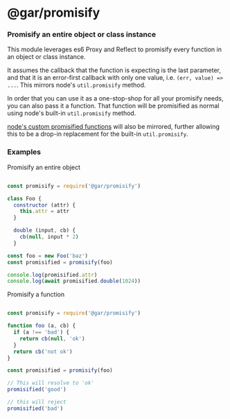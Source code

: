# @gar/promisify

### Promisify an entire object or class instance

This module leverages es6 Proxy and Reflect to promisify every function in an
object or class instance.

It assumes the callback that the function is expecting is the last
parameter, and that it is an error-first callback with only one value,
i.e. `(err, value) => ...`. This mirrors node's `util.promisify` method.

In order that you can use it as a one-stop-shop for all your promisify
needs, you can also pass it a function.  That function will be
promisified as normal using node's built-in `util.promisify` method.

[node's custom promisified
functions](https://nodejs.org/api/util.html#util_custom_promisified_functions)
will also be mirrored, further allowing this to be a drop-in replacement
for the built-in `util.promisify`.

### Examples

Promisify an entire object

```javascript

const promisify = require('@gar/promisify')

class Foo {
  constructor (attr) {
    this.attr = attr
  }

  double (input, cb) {
    cb(null, input * 2)
  }

const foo = new Foo('baz')
const promisified = promisify(foo)

console.log(promisified.attr)
console.log(await promisified.double(1024))
```

Promisify a function

```javascript

const promisify = require('@gar/promisify')

function foo (a, cb) {
  if (a !== 'bad') {
    return cb(null, 'ok')
  }
  return cb('not ok')
}

const promisified = promisify(foo)

// This will resolve to 'ok'
promisified('good')

// this will reject
promisified('bad')
```
